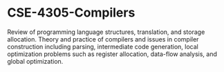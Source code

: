 # CSE-4305-Compilers

Review of programming language structures, translation, and storage allocation. Theory and practice of compilers and issues in compiler construction including parsing, intermediate code generation, local optimization problems such as register allocation, data-flow analysis, and global optimization.
